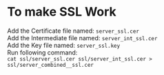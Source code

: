 # To make SSL Work
Add the Certificate file named:
``` server_ssl.cer ``` \
Add the Intermediate file named:
``` server_int_ssl.cer ``` \
Add the Key file named:
``` server_ssl.key ``` \
Run following command: \
``` cat ssl/server_ssl.cer ssl/server_int_ssl.cer > ssl/server_combined__ssl.cer ```

